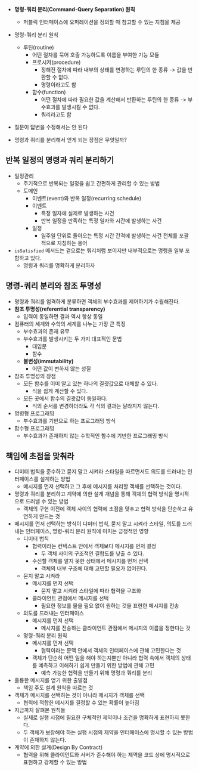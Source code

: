 - **명령-쿼리 분리(Command-Query Separation) 원칙**
  - 퍼블릭 인터페이스에 오퍼레이션을 정의할 때 참고할 수 있는 지침을 제공

- 명령-쿼리 분리 원칙
  - 루틴(routine)
    - 어떤 절차를 묶어 호출 가능하도록 이름을 부여한 기능 모듈
    - 프로시저(procedure)
      - 정해진 절차에 따라 내부의 상태를 변경하는 루틴의 한 종류 -> 값을 반환할 수 없다.
      - 명령이라고도 함
    - 함수(function)
      - 어떤 절차에 따라 필요한 값을 계산해서 반환하는 루틴의 한 종류 -> 부수효과를 발생시킬 수 없다.
      - 쿼리라고도 함
- 질문이 답변을 수정해서는 안 된다
- 명령과 쿼리를 분리해서 얻게 되는 장점은 무엇일까?

## 반복 일정의 명령과 쿼리 분리하기
- 일정관리
  - 주기적으로 반복되는 일정을 쉽고 간편하게 관리할 수 있는 방법
  - 도메인
    - 이벤트(event)와 반복 일정(recurring schedule)
    - 이벤트
      - 특정 일자에 실제로 발생하는 사건
      - 반복 일정을 만족하는 특정 일자와 시간에 발생하는 사건
    - 일정
      - 일주일 단위로 돌아오는 특정 시간 간격에 발생하는 사건 전체를 포괄적으로 지칭하는 용어
- `isSatisfied` 메서드는 겉으로는 쿼리처럼 보이지만 내부적으로는 명령을 일부 포함하고 있다.
  - 명령과 쿼리를 명확하게 분리하자

## 명령-쿼리 분리와 참조 투명성
- 명령과 쿼리를 엄격하게 분류하면 객체의 부수효과를 제어하기가 수월해진다.
- **참조 투명성(referential transparency)**
  - 입력이 동일하면 결과 역시 항상 동일
- 컴퓨터의 세계와 수학의 세계를 나누는 가장 큰 특징
  - 부수효과의 존재 유무
  - 부수효과를 발생시키는 두 가지 대표적인 문법
    - 대입문
    - 함수
  - **불변성(immutability)**
    - 어떤 값이 변하지 않는 성질
- 참조 투명성의 장점
  - 모든 함수를 이미 알고 있는 하나의 결괏값으로 대체할 수 있다.
    - 식을 쉽게 계산할 수 있다.
  - 모든 곳에서 함수의 결괏값이 동일하다.
    - 식의 순서를 변경하더라도 각 식의 결과는 달라지지 않는다.
- 명령형 프로그래밍
  - 부수효과를 기반으로 하는 프로그래밍 방식
- 함수형 프로그래밍
  - 부수효과가 존재하지 않는 수학적인 함수에 기반한 프로그래밍 방식

## 책임에 초점을 맞춰라
- 디미터 법칙을 준수하고 묻지 말고 시켜라 스타일을 따르면서도 의도를 드러내는 인터페이스를 설계하는 방법
  - 메시지를 먼저 선택하고 그 후에 메시지를 처리할 객체를 선택하는 것이다.
- 명령과 쿼리를 분리하고 계약에 의한 설계 개념을 통해 객체의 협력 방식을 명시적으로 드러낼 수 있는 방법
  - 객체의 구현 이전에 객체 사이의 협력에 초점을 맞추고 협력 방식을 단순하고 유연하게 만드는 것
- 메시지를 먼저 선택하는 방식이 디미터 법칙, 묻지 말고 시켜라 스타일, 의도를 드러내는 인터페이스, 명령-쿼리 분리 원칙에 미치는 긍정적인 영향
  - 디미터 법칙
    - 협력이라는 컨텍스트 안에서 객체보다 메시지를 먼저 결정
      - 두 객체 사이의 구조적인 결합도를 낮출 수 있다.
    - 수신할 객체를 알지 못한 상태에서 메시지를 먼저 선택
      - 객체의 내부 구조에 대해 고민할 필요가 없어진다.
  - 묻지 말고 시켜라
    - 메시지를 먼저 선택
      - 묻지 말고 시켜라 스타일에 따라 협력을 구조화
    - 클라이언트 관점에서 메시지를 선택
      - 필요한 정보를 물을 필요 없이 원하는 것을 표현한 메시지를 전송
  - 의도를 드러내는 인터페이스
    - 메시지를 먼저 선택
      - 메시지를 전송하는 클라이언트 관점에서 메시지의 이름을 정한다는 것
  - 명령-쿼리 분리 원칙
    - 메시지를 먼저 선택
      - 협력이라는 문맥 안에서 객체의 인터페이스에 관해 고민한다는 것
    - 객체가 단순히 어떤 일을 해야 하는지뿐만 아니라 협력 속에서 객체의 상태를 예측하고 이해하기 쉽게 만들기 위한 방법에 관해 고민
      - 예측 가능한 협력을 만들기 위해 명령과 쿼리를 분리
- 훌륭한 메시지를 얻기 위한 출발점
  - 책임 주도 설계 원칙을 따르는 것
- 객체가 메시지를 선택하는 것이 아니라 메시지가 객체를 선택
  - 협력에 적합한 메시지를 결정할 수 있는 확률이 높아짐
- 지금까지 살펴본 원칙들
  - 실제로 실행 시점에 필요한 구체적인 제약이나 조건을 명확하게 표현하지 못한다.
  - 두 객체가 보장해야 하는 실행 시점의 제약을 인터페이스에 명시할 수 있는 방법이 존재하지 않는다.
- 계약에 의한 설계(Design By Contract)
  - 협력을 위해 클라이언트와 서버가 준수해야 하는 제역을 코드 상에 명시적으로 표현하고 강제할 수 있는 방법
